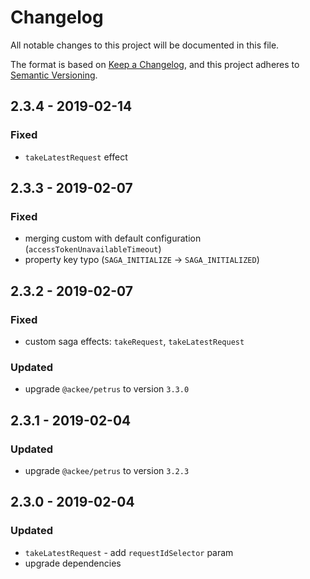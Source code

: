 # Changelog

All notable changes to this project will be documented in this file.

The format is based on [Keep a Changelog](https://keepachangelog.com/en/1.0.0/),
and this project adheres to [Semantic Versioning](https://semver.org/spec/v2.0.0.html).

## 2.3.4 - 2019-02-14

### Fixed

-   `takeLatestRequest` effect

## 2.3.3 - 2019-02-07

### Fixed

-   merging custom with default configuration (`accessTokenUnavailableTimeout`)
-   property key typo (`SAGA_INITIALIZE` -> `SAGA_INITIALIZED`)

## 2.3.2 - 2019-02-07

### Fixed

-   custom saga effects: `takeRequest`, `takeLatestRequest`

### Updated

-   upgrade `@ackee/petrus` to version `3.3.0`

## 2.3.1 - 2019-02-04

### Updated

-   upgrade `@ackee/petrus` to version `3.2.3`

## 2.3.0 - 2019-02-04

### Updated

-   `takeLatestRequest` - add `requestIdSelector` param
-   upgrade dependencies
